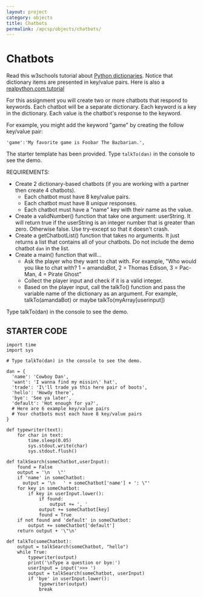 ```yaml
---
layout: project
category: objects
title: Chatbots
permalink: /apcsp/objects/chatbots/
---
```

# Chatbots

Read this w3schools tutorial about [Python dictionaries](https://www.w3schools.com/python/python_dictionaries.asp). Notice that dictionary items are presented in key/value pairs. Here is also a [realpython.com tutorial](https://realpython.com/python-dicts/)

For this assignment you will create two or more chatbots that respond to keywords. Each chatbot will be a separate dictionary. Each keyword is a key in the dictionary. Each value is the chatbot's response to the keyword.

For example, you might add the keyword "game" by creating the follow key/value pair:
```
'game':'My favorite game is Foobar The Bazbarian.',
```

The starter template has been provided. Type `talkTo(dan)` in the console to see the demo.


REQUIREMENTS:
  - Create 2 dictionary-based chatbots (if you are working with a partner then create 4 chatbots). 
      - Each chatbot must have 8 key/value pairs. 
      - Each chatbot must have 8 *unique* responses. 
      - Each chatbot must have a "name" key with their name as the value.
  - Create a validNumber() function that take one argument: userString. It will return true if the userString is an integer number that is greater than zero. Otherwise false. Use try-except so that it doesn't crash.
  - Create a getChatbotList() function that takes no arguments. It just returns a list that contains all of your chatbots. Do not include the demo chatbot `dan` in the list.
  - Create a main() function that will...
    - Ask the player who they want to chat with. For example, "Who would you like to chat with? 1 = amandaBot, 2 = Thomas Edison, 3 = Pac-Man, 4 = Pirate Ghost"
    - Collect the player input and check if it is a valid integer.
    - Based on the player input, call the talkTo() function and pass the variable name of the dictionary as an argument. For example, talkTo(amandaBot) or maybe talkTo(myArray[userinput])



Type talkTo(dan) in the console to see the demo.

## STARTER CODE
```
import time
import sys

# Type talkTo(dan) in the console to see the demo.

dan = {
  'name': 'Cowboy Dan',
  'want': 'I wanna find my missin\' hat',
  'trade': 'I\'ll trade ya this here pair of boots',
  'hello': 'Howdy there',
  'bye': 'See ya later',
  'default': 'Hot enough for ya?',
  # Here are 6 example key/value pairs
  # Your chatbots must each have 8 key/value pairs
}

def typewriter(text):
    for char in text:
        time.sleep(0.05)
        sys.stdout.write(char)
        sys.stdout.flush()

def talkSearch(someChatbot,userInput):
    found = False
    output = '\n   \"'
    if 'name' in someChatbot:
      output = '\n   ' + someChatbot['name'] + ': \"'
    for key in someChatbot:
        if key in userInput.lower():
            if found:
                output += ', '
            output += someChatbot[key]
            found = True
    if not found and 'default' in someChatbot:
        output += someChatbot['default']
    return output + '\"\n'

def talkTo(someChatbot):
    output = talkSearch(someChatbot, "hello")
    while True:
        typewriter(output)
        print('\nType a question or bye:')
        userInput = input('>>> ')
        output = talkSearch(someChatbot, userInput)
        if 'bye' in userInput.lower():
            typewriter(output)
            break

```
